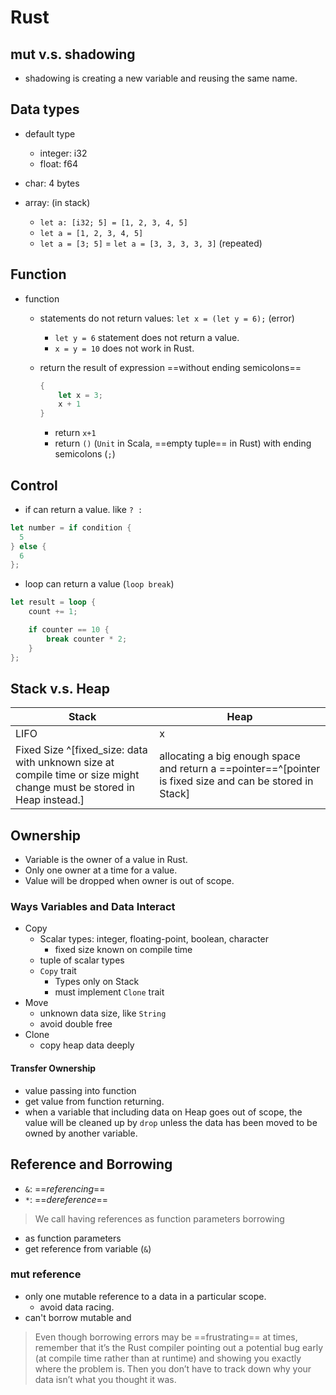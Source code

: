 # Rust

## mut v.s. shadowing

- shadowing is creating a new variable and reusing the same name.

## Data types

- default type
  - integer: i32
  - float: f64

- char: 4 bytes

- array: (in stack)
  - `let a: [i32; 5] = [1, 2, 3, 4, 5]`
  - `let a = [1, 2, 3, 4, 5]`
  - `let a = [3; 5]` = `let a = [3, 3, 3, 3, 3]` (repeated)

## Function

- function
  - statements do not return values: `let x = (let y = 6);` (error)
    - `let y = 6` statement does not return a value.
    - `x = y = 10` does not work in Rust.
  - return the result of expression ==without ending semicolons==

    ```rust
    {
        let x = 3;
        x + 1
    }
    ```

    - return `x+1`
    - return `()` (`Unit` in Scala, ==empty tuple== in Rust) with ending semicolons (`;`)

## Control

- if can return a value. like `? :`

```rust
let number = if condition {
  5
} else {
  6
};
```

- loop can return a value (`loop break`)

```rust
let result = loop {
    count += 1;

    if counter == 10 {
        break counter * 2;
    }
};
```

## Stack v.s. Heap

| Stack | Heap |
| - | - |
| LIFO | x |
| Fixed Size ^[fixed_size: data with unknown size at compile time or size might change must be stored in Heap instead.] | allocating a big enough space and return a ==pointer==^[pointer is fixed size and can be stored in Stack] |

## Ownership

- Variable is the owner of a value in Rust.
- Only one owner at a time for a value.
- Value will be dropped when owner is out of scope.

### Ways Variables and Data Interact

- Copy
  - Scalar types: integer, floating-point, boolean, character
    - fixed size known on compile time
  - tuple of scalar types
  - `Copy` trait
    - Types only on Stack
    - must implement `Clone` trait
- Move
  - unknown data size, like `String`
  - avoid double free
- Clone
  - copy heap data deeply

#### Transfer Ownership

- value passing into function
- get value from function returning.
- when a variable that including data on Heap goes out of scope, the value will be cleaned up by `drop` unless the data has been moved to be owned by another variable.

## Reference and Borrowing

- `&`: ==*referencing*==
- `*`: ==*dereference*==

> We call having references as function parameters borrowing

- as function parameters
- get reference from variable (`&`)

### mut reference

- only one mutable reference to a data in a particular scope.
  - avoid data racing.
- can't borrow mutable and 

> Even though borrowing errors may be ==frustrating== at times, remember that it’s the Rust compiler pointing out a potential bug early (at compile time rather than at runtime) and showing you exactly where the problem is. Then you don’t have to track down why your data isn’t what you thought it was.